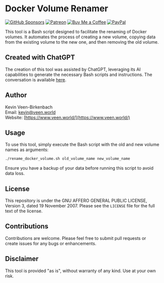 # Docker Volume Renamer
[![GitHub Sponsors](https://img.shields.io/badge/Sponsor-GitHub%20Sponsors-blue?logo=github)](https://github.com/sponsors/kevinveenbirkenbach) [![Patreon](https://img.shields.io/badge/Support-Patreon-orange?logo=patreon)](https://www.patreon.com/c/kevinveenbirkenbach) [![Buy Me a Coffee](https://img.shields.io/badge/Buy%20me%20a%20Coffee-Funding-yellow?logo=buymeacoffee)](https://buymeacoffee.com/kevinveenbirkenbach) [![PayPal](https://img.shields.io/badge/Donate-PayPal-blue?logo=paypal)](https://s.veen.world/paypaldonate)


This tool is a Bash script designed to facilitate the renaming of Docker volumes. It automates the process of creating a new volume, copying data from the existing volume to the new one, and then removing the old volume.

## Created with ChatGPT

The creation of this tool was assisted by ChatGPT, leveraging its AI capabilities to generate the necessary Bash scripts and instructions. The conversation is available [here](https://chat.openai.com/share/d011e8f1-b986-483e-b53d-d8ad26518f3d).

## Author

Kevin Veen-Birkenbach  
Email: kevin@veen.world  
Website: [https://www.veen.world/](https://www.veen.world/)

## Usage

To use this tool, simply execute the Bash script with the old and new volume names as arguments:

```bash
./rename_docker_volume.sh old_volume_name new_volume_name
```

Ensure you have a backup of your data before running this script to avoid data loss.

## License

This repository is under the GNU AFFERO GENERAL PUBLIC LICENSE, Version 3, dated 19 November 2007. Please see the `LICENSE` file for the full text of the license.

## Contributions

Contributions are welcome. Please feel free to submit pull requests or create issues for any bugs or enhancements.

## Disclaimer

This tool is provided "as is", without warranty of any kind. Use at your own risk.
